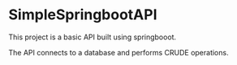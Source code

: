 # SimpleSpringbootAPI
This project is a basic API built using springbooot.

The API connects to a database and performs CRUDE operations.
